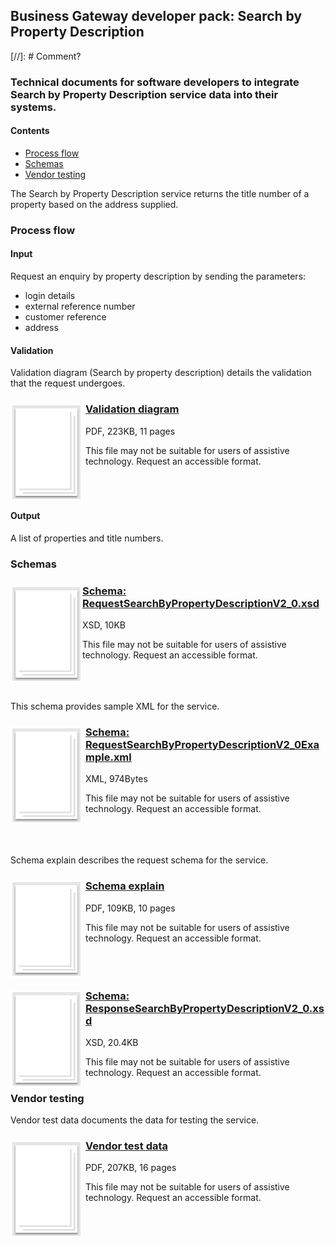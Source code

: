 ## Business Gateway developer pack: Search by Property Description
[//]: # Comment?
### Technical documents for software developers to integrate Search by Property Description service data into their systems.

#### Contents
- [Process flow](#process-flow)
- [Schemas](#schemas)
- [Vendor testing](#vendor-testing)

The Search by Property Description service returns the title number of a property based on the address supplied.

### Process flow

#### Input
Request an enquiry by property description by sending the parameters:

- login details
- external reference number
- customer reference
- address

#### Validation
Validation diagram (Search by property description) details the validation that the request undergoes.

<h3><img style="float: left; margin: 0px 5px 0px 0px" src="../../images/file.png"> <a href="../../pdfs/services/RequestSearchbyPropertyDescriptionValidationDiagramV1_1.pdf">Validation diagram</a></h3>

PDF, 223KB, 11 pages

This file may not be suitable for users of assistive technology. Request an accessible format.
<br />
<br />
<br />
<br />

#### Output
A list of properties and title numbers.

### Schemas

<h3><img style="float: left; margin: 0px 5px 0px 0px margin: 0px 5px 0px 0px" src="../../images/file.png"> <a href="../../schemas/RequestSearchByPropertyDescriptionV2_0.xsd">Schema: RequestSearchByPropertyDescriptionV2_0.xsd</a></h3>

XSD, 10KB

This file may not be suitable for users of assistive technology. Request an accessible format.
<br />
<br />
<br />
<br />

This schema provides sample XML for the service.

<h3><img style="float: left; margin: 0px 5px 0px 0px" src="../../images/file.png"> <a href="../../xml/RequestSearchByPropertyDescriptionV2_0Example.xml">Schema: RequestSearchByPropertyDescriptionV2_0Example.xml</a></h3>
XML, 974Bytes

This file may not be suitable for users of assistive technology. Request an accessible format.
<br />
<br />
<br />
<br />

Schema explain describes the request schema for the service.

<h3><img style="float: left; margin: 0px 5px 0px 0px" src="../../images/file.png"> <a href="../../pdfs/services/RequestSearchByPropertyDescriptionV2_0SchemaExplain.pdf">Schema explain</a></h3>
PDF, 109KB, 10 pages

This file may not be suitable for users of assistive technology. Request an accessible format.
<br />
<br />
<br />
<br />

<h3><img style="float: left; margin: 0px 5px 0px 0px" src="../../images/file.png"> <a href="../../schemas/RResponseSearchByPropertyDescriptionV2_0.xsd">Schema: ResponseSearchByPropertyDescriptionV2_0.xsd</a></h3>
XSD, 20.4KB

This file may not be suitable for users of assistive technology. Request an accessible format.

### Vendor testing

Vendor test data documents the data for testing the service.

<h3><img style="float: left; margin: 0px 5px 0px 0px" src="../../images/file.png"> <a href="../../pdfs/services/earchByPropertyDescriptionVendorTest.pdf">Vendor test data</a></h3>
PDF, 207KB, 16 pages

This file may not be suitable for users of assistive technology. Request an accessible format.